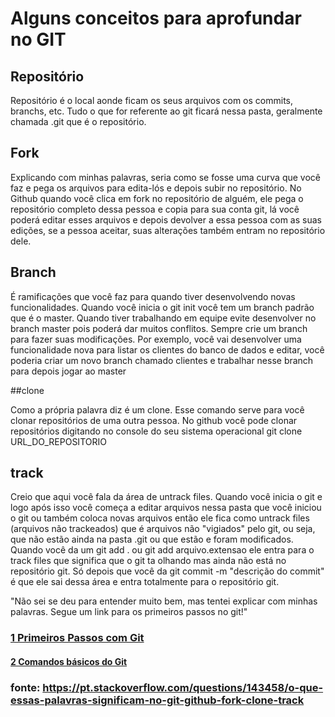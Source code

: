 # Alguns conceitos para aprofundar no GIT

## Repositório

Repositório é o local aonde ficam os seus arquivos com os commits, branchs, etc. Tudo o que for referente ao git ficará nessa pasta, geralmente chamada .git que é o repositório.

## Fork

Explicando com minhas palavras, seria como se fosse uma curva que você faz e pega os arquivos para edita-lós e depois subir no repositório. No Github quando você clica em fork no repositório de alguém, ele pega o repositório completo dessa pessoa e copia para sua conta git, lá você poderá editar esses arquivos e depois devolver a essa pessoa com as suas edições, se a pessoa aceitar, suas alterações também entram no repositório dele.

## Branch

É ramificações que você faz para quando tiver desenvolvendo novas funcionalidades. Quando você inicia o git init você tem um branch padrão que é o master. Quando tiver trabalhando em equipe evite desenvolver no branch master pois poderá dar muitos conflitos. Sempre crie um branch para fazer suas modificações. Por exemplo, você vai desenvolver uma funcionalidade nova para listar os clientes do banco de dados e editar, você poderia criar um novo branch chamado clientes e trabalhar nesse branch para depois jogar ao master

##clone

Como a própria palavra diz é um clone. Esse comando serve para você clonar repositórios de uma outra pessoa. No github você pode clonar repositórios digitando no console do seu sistema operacional git clone URL_DO_REPOSITORIO

## track

Creio que aqui você fala da área de untrack files. Quando você inicia o git e logo após isso você começa a editar arquivos nessa pasta que você iniciou o git ou também coloca novas arquivos então ele fica como untrack files (arquivos não trackeados) que é arquivos não "vigiados" pelo git, ou seja, que não estão ainda na pasta .git ou que estão e foram modificados. Quando você da um git add . ou git add arquivo.extensao ele entra para o track files que significa que o git ta olhando mas ainda não está no repositório git. Só depois que você da git commit -m "descrição do commit" é que ele sai dessa área e entra totalmente para o repositório git.

"Não sei se deu para entender muito bem, mas tentei explicar com minhas palavras. Segue um link para os primeiros passos no git!"

### [1 Primeiros Passos com Git](http://rogerdudler.github.io/git-guide/index.pt_BR.html)
#### [2 Comandos básicos do Git](http://tableless.com.br/iniciando-no-git-parte-1/)

### fonte: https://pt.stackoverflow.com/questions/143458/o-que-essas-palavras-significam-no-git-github-fork-clone-track
